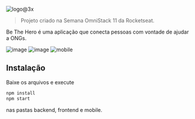 ![logo@3x](https://user-images.githubusercontent.com/56093063/77811869-2c514280-707c-11ea-86aa-4481b396a4fe.png)
> Projeto criado na Semana OmniStack 11 da Rocketseat.

Be The Hero é uma aplicação que conecta pessoas com vontade de ajudar a ONGs.

![image](https://user-images.githubusercontent.com/56093063/77811845-04fa7580-707c-11ea-838f-d666595f60e5.png)
![image](https://user-images.githubusercontent.com/56093063/77811947-c3b69580-707c-11ea-8df3-98507a2ec0b5.png)
![mobile](https://user-images.githubusercontent.com/56093063/77812244-cca86680-707e-11ea-9af8-2733cd57615c.png)

## Instalação
Baixe os arquivos e 
execute
```sh
npm install
npm start
```
nas pastas backend, frontend e mobile.
